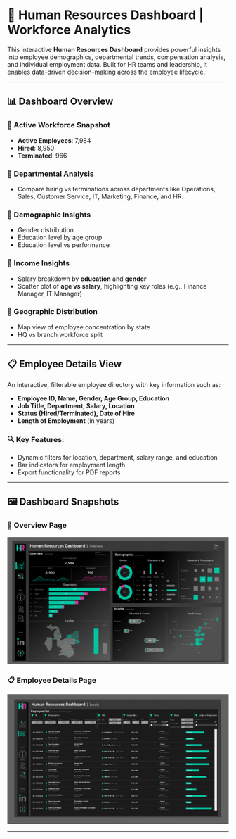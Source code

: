 # 👥 Human Resources Dashboard | Workforce Analytics

This interactive **Human Resources Dashboard** provides powerful insights into employee demographics, departmental trends, compensation analysis, and individual employment data. Built for HR teams and leadership, it enables data-driven decision-making across the employee lifecycle.

---

## 📊 Dashboard Overview

### 🔹 Active Workforce Snapshot
- **Active Employees**: 7,984  
- **Hired**: 8,950  
- **Terminated**: 966  

### 🔹 Departmental Analysis
- Compare hiring vs terminations across departments like Operations, Sales, Customer Service, IT, Marketing, Finance, and HR.

### 🔹 Demographic Insights
- Gender distribution  
- Education level by age group  
- Education level vs performance  

### 🔹 Income Insights
- Salary breakdown by **education** and **gender**  
- Scatter plot of **age vs salary**, highlighting key roles (e.g., Finance Manager, IT Manager)

### 🔹 Geographic Distribution
- Map view of employee concentration by state  
- HQ vs branch workforce split

---

## 📋 Employee Details View

An interactive, filterable employee directory with key information such as:

- **Employee ID, Name, Gender, Age Group, Education**
- **Job Title, Department, Salary, Location**
- **Status (Hired/Terminated), Date of Hire**
- **Length of Employment** (in years)

### 🔍 Key Features:
- Dynamic filters for location, department, salary range, and education
- Bar indicators for employment length
- Export functionality for PDF reports

---

## 🖼️ Dashboard Snapshots

### 🔎 Overview Page  
![HR Dashboard Overview](HR_dashboard_overview.png)

### 📋 Employee Details Page  
![HR Dashboard Details](HR_dashboard_details.png)

---

